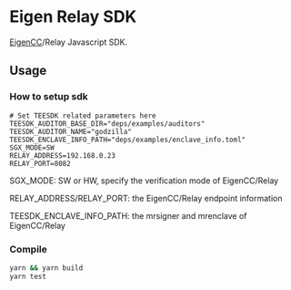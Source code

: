 # Eigen Relay SDK

[EigenCC](https://github.com/ieigen/ieigen/tree/main/cc)/Relay Javascript SDK.

## Usage

### How to setup sdk

```
# Set TEESDK related parameters here
TEESDK_AUDITOR_BASE_DIR="deps/examples/auditors"
TEESDK_AUDITOR_NAME="godzilla"
TEESDK_ENCLAVE_INFO_PATH="deps/examples/enclave_info.toml"
SGX_MODE=SW
RELAY_ADDRESS=192.168.0.23
RELAY_PORT=8082
```

SGX_MODE: SW or HW, specify the verification mode of EigenCC/Relay

RELAY_ADDRESS/RELAY_PORT: the EigenCC/Relay endpoint information

TEESDK_ENCLAVE_INFO_PATH: the mrsigner and mrenclave of EigenCC/Relay

### Compile

```sh
yarn && yarn build
yarn test
```
